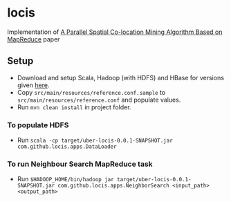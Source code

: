 # locis
Implementation of  [A Parallel Spatial Co-location Mining Algorithm Based on MapReduce](docs/paper/paper.pdf) paper

## Setup

* Download and setup Scala, Hadoop (with HDFS) and HBase for versions given [here](docs/implementation.md).
* Copy `src/main/resources/reference.conf.sample` to `src/main/resources/reference.conf` and populate values.
* Run `mvn clean install` in project folder.

### To populate HDFS

* Run `scala -cp target/uber-locis-0.0.1-SNAPSHOT.jar com.github.locis.apps.DataLoader`

### To run Neighbour Search MapReduce task

* Run `$HADOOP_HOME/bin/hadoop jar target/uber-locis-0.0.1-SNAPSHOT.jar com.github.locis.apps.NeighborSearch <input_path> <output_path>`